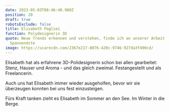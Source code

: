 ```yaml
---
date: 2023-05-03T08:46:40.980Z
position: 20
draft: true
robotsExclude: false
title: Elisabeth Pagliei
function: Polydesignerin 3D
quote: Neue Trends erkennen und verstehen, finde ich an unserer Arbeit mit das
  Spannendste
image: https://ucarecdn.com/2367e217-8076-420c-9746-927da3f490cd/
---
```

Elisabeth hat als erfahrene 3D-Polidesignerin schon bei allen gearbeitet: Stenz, Hauser und Aroma - und das gleich zweimal. Festangestellt und als Freelancerin. 

Auch uns hat Elisabeth immer wieder ausgeholfen, bevor wir sie überzeugen konnten bei uns fest einzusteigen.

Fürs Kraft tanken zieht es Elisabeth im Sommer an den See. Im Winter in die Berge.